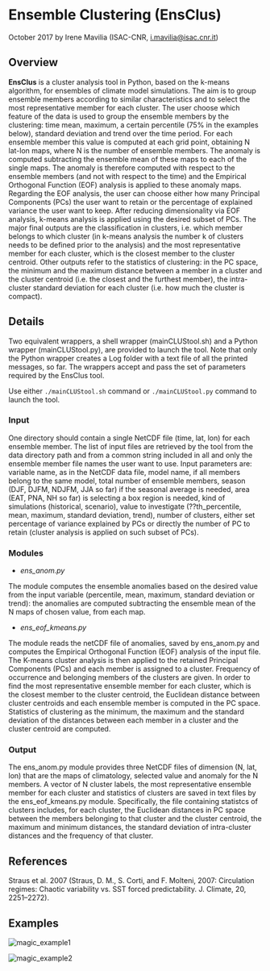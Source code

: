 # Ensemble Clustering (EnsClus)
October 2017
by Irene Mavilia (ISAC-CNR, i.mavilia@isac.cnr.it)

## Overview
**EnsClus** is a cluster analysis tool in Python, based on the k-means algorithm, for ensembles of climate model simulations. The aim is to group ensemble members according to similar characteristics and to select the most representative member for each cluster. The user choose which feature of the data is used to group the ensemble members by the clustering: time mean, maximum, a certain percentile (75% in the examples below), standard deviation and trend over the time period.
For each ensemble member this value is computed at each grid point, obtaining N lat-lon maps, where N is the number of ensemble members.
The anomaly is computed subtracting the ensemble mean of these maps to each of the single maps. The anomaly is therefore computed with respect to the ensemble members (and not with respect to the time) and the Empirical Orthogonal Function (EOF) analysis is applied to these anomaly maps.
Regarding the EOF analysis, the user can choose either how many Principal Components (PCs) the user want to retain or the percentage of explained variance the user want to keep.
After reducing dimensionality via EOF analysis, k-means analysis is applied using the desired subset of PCs.
The major final outputs are the classification in clusters, i.e. which member belongs to which cluster (in k-means analysis the number k of clusters needs to be defined prior to the analysis) and the most representative member for each cluster, which is the closest member to the cluster centroid.
Other outputs refer to the statistics of clustering: in the PC space, the minimum and the maximum distance between a member in a cluster and the cluster centroid (i.e. the closest and the furthest member), the intra-cluster standard deviation for each cluster (i.e. how much the cluster is compact).

## Details
Two equivalent wrappers, a shell wrapper (mainCLUStool.sh) and a Python wrapper (mainCLUStool.py), are provided to launch the tool. Note that only the Python wrapper creates a Log folder with a text file of all the printed messages, so far. The wrappers accept and pass the set of parameters required by the EnsClus tool.

Use either ```./mainCLUStool.sh``` command or ```./mainCLUStool.py``` command to launch the tool.
### Input
One directory should contain a single NetCDF file (time, lat, lon) for each ensemble member.
The list of input files are retrieved by the tool from the data directory path and from a common string included in all and only the ensemble member file names the user want to use.
Input parameters are: variable name, as in the NetCDF data file, model name, if all members belong to the same model, total number of ensemble members, season (DJF, DJFM, NDJFM, JJA so far) if the seasonal average is needed, area (EAT, PNA, NH so far) is selecting a box region is needed, kind of simulations (historical, scenario), value to investigate (??th_percentile, mean, maximum, standard deviation, trend), number of clusters, either set percentage of variance explained by PCs or directly the number of PC to retain (cluster analysis is applied on such subset of PCs).
### Modules
* *ens_anom.py*

The module computes the ensemble anomalies based on the desired value from the input variable (percentile, mean, maximum, standard deviation or trend): the anomalies are computed subtracting the ensemble mean of the N maps of chosen value, from each map.
* *ens_eof_kmeans.py*

The module reads the netCDF file of anomalies, saved by ens_anom.py and computes the Empirical Orthogonal Function (EOF) analysis of the input file. The K-means cluster analysis is then applied to the retained Principal Components (PCs) and each member is assigned to a cluster. Frequency of occurrence and belonging members of the clusters are given. In order to find the most representative ensemble member for each cluster, which is the closest member to the cluster centroid, the Euclidean distance between cluster centroids and each ensemble member is computed in the PC space. Statistics of clustering as the minimum, the maximum and the standard deviation of the distances between each member in a cluster and the cluster centroid are computed.
### Output
The ens_anom.py module provides three NetCDF files of dimension (N, lat, lon) that are the maps of climatology, selected value and anomaly for the N members. A vector of N cluster labels, the most representative ensemble member for each cluster and statistics of clusters are saved in text files by the ens_eof_kmeans.py module. Specifically, the file containing statistcs of clusters includes, for each cluster, the Euclidean distances in PC space between the members belonging to that cluster and the cluster centroid, the maximum and minimum distances, the standard deviation of intra-cluster distances and the frequency of that cluster.

## References
Straus et al. 2007 (Straus, D. M., S. Corti, and F. Molteni, 2007: Circulation regimes: Chaotic variability vs. SST forced predictability. J. Climate, 20, 2251–2272).

## Examples
![magic_example1](https://user-images.githubusercontent.com/29089954/31949406-8a651110-b8d9-11e7-8b0d-11a1c5a0fc9b.png)



![magic_example2](https://user-images.githubusercontent.com/29089954/31949425-92250004-b8d9-11e7-9468-18e7bceb9f8d.png)
